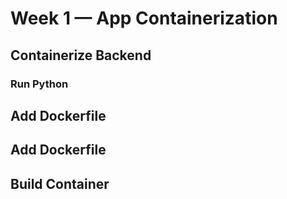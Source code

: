 # Week 1 — App Containerization

## Containerize Backend


### Run Python

## Add Dockerfile


## Add Dockerfile


## Build Container


### 
